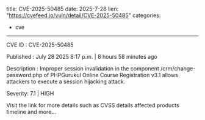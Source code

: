  
title: CVE-2025-50485
date: 2025-7-28
lien: "https://cvefeed.io/vuln/detail/CVE-2025-50485"
categories:
  - cve
---

CVE ID : CVE-2025-50485

Published :  July 28
2025
8:17 p.m. | 8 hours
58 minutes ago

Description : Improper session invalidation in the component /crm/change-password.php of PHPGurukul Online Course Registration v3.1 allows attackers to execute a session hijacking attack.

Severity: 7.1 | HIGH

Visit the link for more details
such as CVSS details
affected products
timeline
and more...
